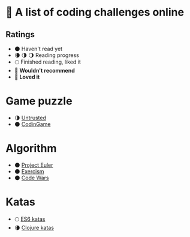 # :game_die: A list of coding challenges online

## Ratings

- 🌑 Haven't read yet
- 🌘 🌗 🌖 Reading progress
- 🌕 Finished reading, liked it
- 🌝 **Wouldn't recommend**
- 🌟 **Loved it**

# Game puzzle

- 🌗 [Untrusted](https://alexnisnevich.github.io/untrusted/)
- 🌑 [CodinGame](https://www.codingame.com/start)

# Algorithm

- 🌑 [Project Euler](https://projecteuler.net/)
- 🌑 [Exercism](http://www.exercism.io/)
- 🌑 [Code Wars](https://www.codewars.com/)

# Katas
- 🌕 [ES6 katas](http://es6katas.org/)
- 🌘 [Clojure katas](https://github.com/marshallshen/clojure-katas)